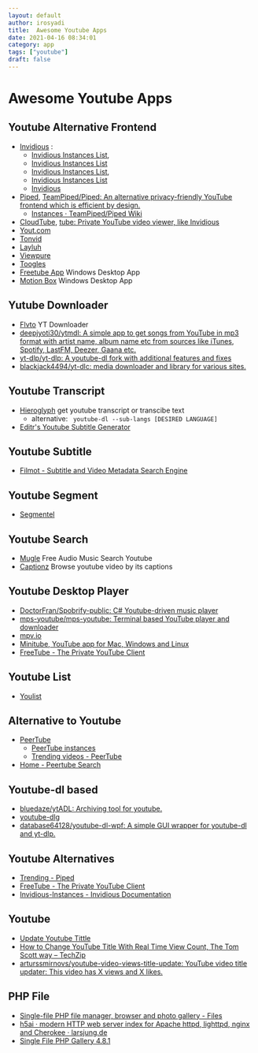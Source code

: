 ```yaml
---
layout: default
author: irosyadi
title:  Awesome Youtube Apps
date: 2021-04-16 08:34:01
category: app
tags: ["youtube"]
draft: false
---
```


# Awesome Youtube Apps

## Youtube Alternative Frontend
- [Invidious](https://invidio.us/) : 
    - [Invidious Instances List](https://instances.invidio.us/), 
    - [Invidious Instances List](https://redirect.invidious.io/)
    - [Invidious Instances List](https://github.com/iv-org/invidious/wiki/Invidious-Instances), 
    - [Invidious Instances List](https://github.com/iv-org/documentation/blob/master/Invidious-Instances.md)
    - [Invidious](https://invidious.tube/feed/popular)
- [Piped](https://piped.kavin.rocks/), [TeamPiped/Piped: An alternative privacy-friendly YouTube frontend which is efficient by design.](https://github.com/TeamPiped/Piped)
    - [Instances · TeamPiped/Piped Wiki](https://github.com/TeamPiped/Piped/wiki/Instances)
- [CloudTube](https://tube.cadence.moe/), [tube: Private YouTube video viewer, like Invidious](https://sr.ht/~cadence/tube/)
- [Yout.com](https://yout.com/)
- [Tonvid](http://www.tonvid.com/)
- [Layluh](https://www.layluh.com/)
- [Viewpure](https://www.viewpure.com/)
- [Toogles](https://toogl.es/)
- [Freetube App](https://freetubeapp.io) Windows Desktop App
- [Motion Box](https://www.viewpure.com/) Windows Desktop App

## Yutube Downloader
- [Flvto](https://flvto.video/) YT Downloader
- [deepjyoti30/ytmdl: A simple app to get songs from YouTube in mp3 format with artist name, album name etc from sources like iTunes, Spotify, LastFM, Deezer, Gaana etc.](https://github.com/deepjyoti30/ytmdl)
- [yt-dlp/yt-dlp: A youtube-dl fork with additional features and fixes](https://github.com/yt-dlp/yt-dlp)
- [blackjack4494/yt-dlc: media downloader and library for various sites.](https://github.com/blackjack4494/yt-dlc)

## Youtube Transcript
- [Hieroglyph](https://hierogly.ph/) get youtube transcript or transcibe text
    - alternative: ` youtube-dl --sub-langs [DESIRED LANGUAGE]`
- [Editr's Youtube Subtitle Generator](https://www.editr.io/beta)

## Youtube Subtitle
- [Filmot - Subtitle and Video Metadata Search Engine](https://filmot.com/)

## Youtube Segment
- [Segmentel](http://www.segmentel.com/)

## Youtube Search
- [Mugle](http://mugle.io/) Free Audio Music Search Youtube
- [Captionz](https://pnlpal.dev/captionz) Browse youtube video by its captions

## Youtube Desktop Player
* [DoctorFran/Spobrify-public: C# Youtube-driven music player](https://github.com/DoctorFran/Spobrify-public)
* [mps-youtube/mps-youtube: Terminal based YouTube player and downloader](https://github.com/mps-youtube/mps-youtube)
* [mpv.io](https://mpv.io/)
* [Minitube, YouTube app for Mac, Windows and Linux](https://flavio.tordini.org/minitube)
* [FreeTube - The Private YouTube Client](https://freetubeapp.io/#download)

## Youtube List
- [Youlist](https://www.youlist.tv/)

## Alternative to Youtube
- [PeerTube](https://joinpeertube.org/)
    - [PeerTube instances](https://joinpeertube.org/instances#instances-list)
    - [Trending videos - PeerTube](https://wago.tube/videos/trending)
- [Home - Peertube Search](https://peertube-search.com/)

## Youtube-dl based
- [bluedaze/ytADL: Archiving tool for youtube.](https://github.com/bluedaze/ytADL)
- [youtube-dlg](https://mrs0m30n3.github.io/youtube-dl-gui/)
- [database64128/youtube-dl-wpf: A simple GUI wrapper for youtube-dl and yt-dlp.](https://github.com/database64128/youtube-dl-wpf)

## Youtube Alternatives
- [Trending - Piped](https://piped.kavin.rocks/)
- [FreeTube - The Private YouTube Client](https://freetubeapp.io/)
- [Invidious-Instances - Invidious Documentation](https://docs.invidious.io/Invidious-Instances.md)

## Youtube
- [Update Youtube Tittle](https://www.labnol.org/update-youtube-title-200818)
- [How to Change YouTube Title With Real Time View Count, The Tom Scott way – TechZip](https://techzip.in/how-to-change-youtube-title-with-real-time-view-count-the-tom-scott-way/)
- [arturssmirnovs/youtube-video-views-title-update: YouTube video title updater: This video has X views and X likes.](https://github.com/arturssmirnovs/youtube-video-views-title-update)

## PHP File
- [Single-file PHP file manager, browser and photo gallery - Files](https://www.files.gallery/)
- [h5ai · modern HTTP web server index for Apache httpd, lighttpd, nginx and Cherokee · larsjung.de](https://larsjung.de/h5ai/)
- [Single File PHP Gallery 4.8.1](https://sye.dk/sfpg/)